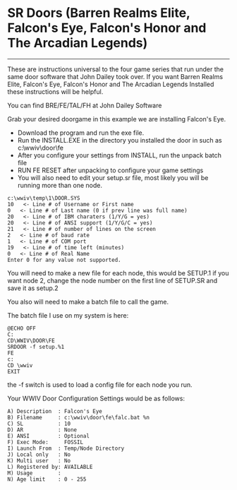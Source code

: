 # SR Doors (Barren Realms Elite, Falcon's Eye, Falcon's Honor and The Arcadian Legends)
***
These are instructions universal to the four game series that run under the same door software that John Dailey took over. If you want
Barren Realms Elite, Falcon's Eye, Falcon's Honor and The Arcadian Legends Installed these instructions will be helpful.

You can find BRE/FE/TAL/FH at John Dailey Software

Grab your desired doorgame in this example we are installing Falcon's Eye.

* Download the program and run the exe file.
* Run the INSTALL.EXE in the directory you installed the door in such as c:\wwiv\door\fe
* After you configure your settings from INSTALL, run the unpack batch file
* RUN FE RESET after unpacking to configure your game settings
* You will also need to edit your setup.sr file, most likely you will be running more than one node.
```
c:\wwiv\temp\1\DOOR.SYS
10   <- Line # of Username or First name
0   <- Line # of Last name (0 if prev line was full name)
20   <- Line # of IBM charaters (1/Y/G = yes)
20   <- Line # of ANSI support (1/Y/G/C = yes)
21   <- Line # of number of lines on the screen
2   <- Line # of baud rate
1   <- Line # of COM port
19   <- Line # of time left (minutes)
0   <- Line # of Real Name
Enter 0 for any value not supported.
```
You will need to make a new file for each node, this would be SETUP.1 if you want node 2, change the node number on the first line
of SETUP.SR and save it as setup.2

You also will need to make a batch file to call the game.

The batch file I use on my system is here:

```
@ECHO OFF
C:
CD\WWIV\DOOR\FE
SRDOOR -f setup.%1
FE
c:
CD \wwiv
EXIT
```

the -f switch is used to load a config file for each node you run.

Your WWIV Door Configuration Settings would be as follows:

```
A) Description  : Falcon's Eye
B) Filename     : c:\wwiv\door\fe\falc.bat %n
C) SL           : 10
D) AR           : None
E) ANSI         : Optional
F) Exec Mode:     FOSSIL
I) Launch From  : Temp/Node Directory
J) Local only   : No
K) Multi user   : No
L) Registered by: AVAILABLE
M) Usage     	: 
N) Age limit	: 0 - 255
```
